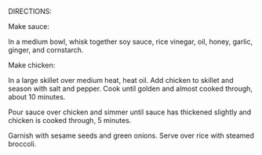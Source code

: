 DIRECTIONS:



Make sauce:



In a medium bowl, whisk together soy sauce, rice vinegar, oil, honey, garlic, ginger, and cornstarch.



Make chicken:



In a large skillet over medium heat, heat oil. Add chicken to skillet and season with salt and pepper. Cook until golden and almost cooked through, about 10 minutes.



Pour sauce over chicken and simmer until sauce has thickened slightly and chicken is cooked through, 5 minutes.



Garnish with sesame seeds and green onions. Serve over rice with steamed broccoli.